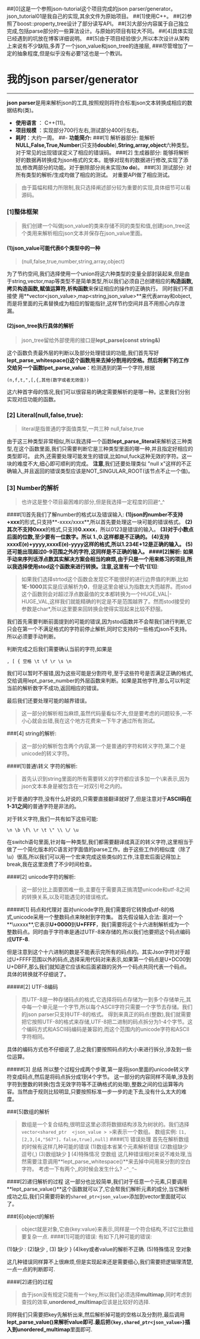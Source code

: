 ##[0]这是一个参照json-tutorial这个项目完成的json parser/generator。json_tutorial01是我自己的实现,其余文件为原始项目。
##[1]使用C++。
##[2]参照了boost::property_tree设计了部分读写API。
##[3]大部分内容属于自己独立完成,包括parse部分的一些算法设计。与原始的项目有较大不同。
##[4]具体实现已经遇到的坑放在博客详细说明。
##[5]由于项目经验很少,所以本次设计从架构上来说有不少缺陷,多弄了一个json_value和json_tree的连接层,
###尽管增加了一定的抽象程度,但是似乎没有必要?这也是一个教训。

# 我的json parser/generator
-------------------

**json parser**是用来解析json的工具,按照规则将符合标准json文本转换成相应的数据结构(类)。


- **使用语言** ： C++(11)。
- **项目规模** ：实现部分700行左右,测试部分400行左右。
- **耗时**：大约一周。
##- **功能简介:**
###[1] 解析器部分:
能解析**NULL,False,True,Number**(只支持**double**),**String,array,object**六种类型。对于常见的出现错误定义了相应的错误码。
###[2] 生成器部分:
能够将解析好的数据再转换成为json格式的文本。能够对现有的数据进行修改,实现了添加,修改两部分的功能。对于删除部分尚未实现(**to do**)。
###[3] 测试部分:
对所有类型的解析/生成均做了相应的测试。
对重要API做了相应测试。



>由于篇幅和精力所限制,我只选择阐述部分较为重要的实现,具体细节可以看源码。

### [1]整体框架
>我们创建一个叫做json_value的类来存储不同的类型和值,创建json_tree这个类用来解析相应json文本并保存在json_value里面。
#### (1)json_value可能代表6个类型中的一种
>(null,false,true,number,string,array,object)

 为了节约空间,我们选择使用一个union将这六种类型的变量全部封装起来,但是由于string,vector,map等类型不是简单类型,所以我们必须自己创建相应的**构造函数,拷贝构造函数,赋值运算符,析构函数**来保证相应的操作的正确执行。
同时我们不直接使			用**vector<json_value>,map<string,json_value>**来代表array和object,而是将里面的元素替换成为相应的智能指针,这样节约空间并且不用担心内存泄漏。

#### (2)json_tree执行具体的解析
>json_tree留给外部使用的接口是**lept_parse(const string&)**

这个函数负责最外层的判断以及部分处理错误的功能,我们首先写好**lept_parse_whitespace()**这个函数用来去掉分割用的空格。然后将剩下的工作交给另一个函数**lpet_parse_value**：检测遇到的第一个字符,根据

```
(n,f,t,",[,{,其他(数字或者无效值))
```
这六种首字母的情况,我们可以很容易的确定需要解析的是哪一种。这里我们分别实现对应功能的函数。

### [2] Literal(null,false,true):
>literal是指普通的字面值类型,一共三种 null,false,true

由于这三种类型非常相似,所以我选择一个函数**lept_parse_literal**来解析这三种类型,在这个函数里面,我们只需要判断它是三种类型里面的哪一种,并且指定好相应的类型即可。
此外,还需要处理可能发生的错误,比如nul,fuck这种无效的字符。这一块的难度不大,细心即可顺利的完成。
**注意**,我们还要处理类似 "null x"这样的不正确输入,并且返回的错误类型应该是NOT_SINGULAR_ROOT(该节点不止一个值)。

### [3] Number的解析
>也许这是整个项目最困难的部分,但是我选择一定程度的回避^_^

####[1]首先我们了解number的格式以及错误输入:
**(1)**json的number不支持**+xxx**的形式,只支持**-xxxx/xxxx**,所以首先要处理这一块可能的错误格式。
**(2)**其次不支持**0xxx**的格式,只支持**0.xxxx**，所以0123是错误的输入。
**(3)**对于小数点后面的位数,至少要有一位数字。所以
**1.**,**0.**这样都是不正确的。
**(4)**支持**xxxxE(e)+yyyy,xxxxE(e)-yyyy**这样的格式,所以**1.234E+12**是正确的输入。
**(5)**还可能出现超过**0-9**范围之外的字符,这同样是不正确的输入。
####[2]解析:
如果手动来序列话浮点数其实解决方案会相当的麻烦,由于只是一个用来练习的项目,所以我选择使用stod这个函数来进行转换。注意,这里有一个**坑^[[1]]**:
>如果我们选择strtod这个函数会发现它不能很好的进行边界值的判断,比如**1E-1000**其实是应该解析为**0**，但是这里会被认为指数太大而越界。而stod这个函数则会对超过浮点数最值的文本都转换为一个HUGE_VAL|-HUGE_VAL,这样我们就能精确的判定是不是范围越界了。然而stod接受的参数是char*,所以这里要来回转换会使得实现起来比较不舒服。

我们首先需要判断前面提到的可能的错误,因为stod函数并不会帮我们进行判断,它只会在第一个不满足格式的字符前停止解析,同时它支持的一些格式json不支持。所以必须要手动判断。

判断完成之后我们需要确认当前的字符,如果是

    , [ { 空格 \t \f \r \s \n
我们可以暂时不报错,因为这些可能是分割符号,至于这些符号是否满足正确的格式,交给调用lept_parse_number的外层函数来判断。如果是其他字符,那么可以判定当前的解析数字不成功,返回相应的错误。

最后我们还要处理可能的越界错误。
>这一部分的解析相当麻烦,虽然代码量看似不大,但是要考虑的问题较多,一不小心就会出错,我在这个地方花费来一下午才通过所有测试。

###[4] string的解析:
>这一部分的解析包含两个内容,第一个是普通的字符和转义字符,第二个是unicode的转义字符。

####[1]普通\转义 字符的解析:
>首先认识到string里面的所有需要转义的字符都应该多加一个\来表示,因为json文本本身是被包含在一对双引号之内的。

对于普通的字符,没有什么好说的,只需要直接翻译就好了,但是注意对于**ASCII码在1-31之间**的普通字符是非法的。

对于转义字符,我们一共有如下这些可能:

    \n \b \f\ \r \t \" \\ \/ \u 
在switch语句里面,针对每一种类型,我们都需要翻译成真正的转义字符,这里相当于做了一个简化版本的C语言对字面值的parse工作。由于这些工作的相似度（除了\u）很高,所以我们可以用一个宏来完成这些类似的工作,注意宏后面记得加上break,我在这里浪费了不少时间检查。

####[2] unicode字符的解析:
>这一部分比上面要困难一些,主要在于需要真正搞清楚unicode和utf-8之间的转换关系,以及可能遇见的错误格式。

#####[1] 码点和代理对
面对unicode字符,我们需要将它转换成utf-8的格式,unicode采用一个整数码点来映射到字符集。
首先假设输入合法:
面对一个**\uxxxx**,它表示**U+0000**到**U+FFFF**，我们需要将这个十六进制解析成为一个整数码点。同时由于字符串是通过UTF-8来存储的,所以我们也要把这个码点编码成**UTF-8**.

但是注意到这个十六进制的数是不能表示完所有的码点的。其实Json字符对于超过U+FFFF范围以外的码点,选择采用代码对来表示,如果第一个码点是U+DC00到U+DBFF,那么我们就知道它应该和后面紧跟的另外一个码点共同代表一个码点。具体的转换就不仔细说了。

#####[2] UTF-8编码
>而UTF-8是一种存储码点的格式,它选择将码点存储为一到多个存储单元,其中每一个单元是一个字节,所以每个ASCII字符只需要一个字节去存储。我们的json parser只支持UTF-8的格式。
得到来真正的码点(整数),我们就需要把它按照UTF-8的格式来存储,UTF-8把二进制的码点拆分为1-4个字节。这个编码方式和ASCII码编码是兼容的,而这个范围内的unicode字符和ASCII字符相同。

具体的编码方式也不仔细说了,总之我们要按照码点的大小来进行拆分,涉及到一些位运算。

#####[3] 总结
所以整个过程分成两个步骤,第一是将json里面的unicode转义字符变成码点,然后是将码点拆分成1到4个字节。
这一部分的内容同样不简单,涉及到字符到整数的转换(包含无效字符等不正确格式的处理),整数之间的位运算等内容。当然由于规则比较明显,只要按照标准一步一步的走下去,没有什么太大的难度。

###[5]数组的解析
>数组是一个复合结构,很明显这里必须将数据结构涉及为树状的。我们选择`vector<shared_ptr  <json_value > >`来表示一个数组。 
>数组实例: `[1,[2,3,[4,"567"]，false,true],null]`
####[1] 错误处理
首先在解析数组的时候有这样几种可能的错误
(1)数组本省某个元素解析错误
(2)数组缺少 逗号(,)
(3)数组缺少 **]**
(4)特殊情况 空数组
这几种错误相对来说不难处理,当然需要注意调用**lept_parse_whitespace()**来去掉中间用来分割的空白字符。
>考虑一下有两个,,的时候会发生什么? `~^_^~`

####[2]递归解析的过程
这一部分也比较简单,我们对于任意一个元素,只要调用**lept_parse_value()**这个函数就可以了,它会帮我们解析元素的成分,当它解析成功之后,我们只需要将新的`shared_ptr<json_value>`添加到vector里面就可以了。

###[6]object的解析
>object就是对象,它由{key:value}来表示,同样是一个符合结构,不过它比数组要复杂一点.
####[1]可能的错误:
>有如下几种可能的错误:

(1)缺少 :
(2)缺少 ,
(3) 缺少 }
(4)key或者value的解析不正确.
(5)特殊情况 空对象

这几种错误同样算不上很麻烦,但是实现起来还是需要细心,我们需要把逻辑理清楚,一点一点的判断即可.

####[2]递归的过程
>由于json没有规定只能有一个key,所以我们必须选择**multimap**,同时考虑到查找的效率,**unordered_multimap**应该是比较好的选择.

同样我们只需要把key先解析出来,然后解析掉可能的空格以及分割符,最后调用**lept_parse_value()**来解析value即可.最后把**`{key,shared_ptr<json_value>}`**插入到**unordered_multimap**里面即可.




